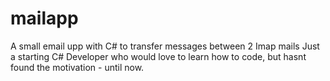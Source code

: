 mailapp
=======

A small email upp with C# to transfer messages between 2 Imap mails
Just a starting C# Developer who would love to learn how to code, but hasnt found the motivation - until now.
